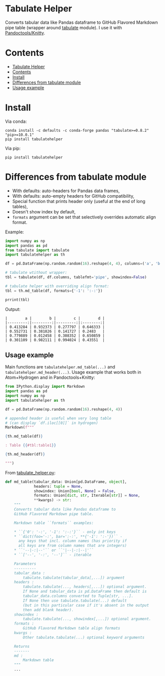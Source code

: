 # Tabulate Helper

Converts tabular data like Pandas dataframe to GitHub Flavored Markdown pipe table (wrapper around [tabulate](https://pypi.org/project/tabulate/) module). I use it with  [Pandoctools/Knitty](https://github.com/kiwi0fruit/pandoctools).


# Contents

* [Tabulate Helper](#tabulate-helper)
* [Contents](#contents)
* [Install](#install)
* [Differences from tabulate module](#differences-from-tabulate-module)
* [Usage example](#usage-example)


# Install

Via conda:

```
conda install -c defaults -c conda-forge pandas "tabulate>=0.8.2" "pip>=10.0.1"
pip install tabulatehelper
```

Via pip:

```
pip install tabulatehelper
```


# Differences from tabulate module

* With defaults: auto-headers for Pandas data frames,
* With defaults: auto-empty headers for GitHub compatibility,
* Special function that prints header only (useful at the end of long tables),
* Doesn't show index by default,
* `formats` argument can be set that selectively overrides automatic align format.

Example:
```py
import numpy as np
import pandas as pd
from tabulate import tabulate
import tabulatehelper as th

df = pd.DataFrame(np.random.random(16).reshape(4, 4), columns=('a', 'b', 'c', 'd'))

# tabulate wtithout wrapper:
tbl = tabulate(df, df.columns, tablefmt='pipe', showindex=False)

# tabulate helper with overriding align format:
tbl = th.md_table(df, formats={'-1': ':-:'})

prrint(tbl)
```

Output:
```
|        a |        b |        c |        d |
|---------:|---------:|---------:|:--------:|
| 0.413284 | 0.932373 | 0.277797 | 0.646333 |
| 0.552731 | 0.381826 | 0.141727 | 0.2483   |
| 0.779889 | 0.012458 | 0.308352 | 0.650859 |
| 0.301109 | 0.982111 | 0.994024 | 0.43551  |
```


## Usage example

Main functions are `tabulatehelper.md_table(...)` and `tabulatehelper.md_header(...)`. Usage example that works both in Atom+Hydrogen and in Pandoctools+Knitty:

```py
from IPython.display import Markdown
import pandas as pd
import numpy as np
import tabulatehelper as th

df = pd.DataFrame(np.random.random(16).reshape(4, 4))

# appended header is useful when very long table
# (can display `df.iloc[[0]]` in hydrogen)
Markdown(f"""

{th.md_table(df)}

: Table {{#tbl:table1}}

{th.md_header(df)}

""")
```

From [tabulate_helper.py](https://github.com/kiwi0fruit/tabulatehelper/tree/master/tabulatehelper/tabulate_helper.py):

```py
def md_table(tabular_data: Union[pd.DataFrame, object],
             headers: tuple = None,
             showindex: Union[bool, None] = False,
             formats: Union[dict, str, Iterable[str]] = None,
             **kwargs) -> str:
    """
    Converts tabular data like Pandas dataframe to
    GitHub Flavored Markdown pipe table.

    Markdown table ``formats`` examples:

    * ``{'0': '-:', '-1': ':-:'}`` - only int keys
    * ``dict(foo='-:', bar=':-:', **{'-1': ':-'})`` -
      any keys that incl. column names (has priority if
      all keys are from column names that are integers)
    * ``'--|-:|--'`` or ``'|--|-:|--|'``
    * ``['--', '-:', '--']`` - iterable

    Parameters
    ----------
    tabular_data :
        tabulate.tabulate(tabular_data[,...]) argument
    headers :
        tabulate.tabulate(..., headers[,...]) optional argument.
        If None and tabular_data is pd.DataFrame then default is
        tabular_data.columns converted to Tuple[str, ...].
        If None then use tabulate.tabulate(...) default
        (but in this particular case if it's absent in the output
        then add blank header).
    showindex :
        tabulate.tabulate(..., showindex[,...]) optional argument.
    formats :
        GitHub Flavored Markdown table align formats
    kwargs :
        Other tabulate.tabulate(...) optional keyword arguments

    Returns
    -------
    md :
        Markdown table
    """
    ...
```
